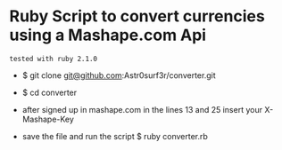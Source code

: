 # Ruby Script to convert currencies using a Mashape.com Api

`tested with ruby 2.1.0`

- $ git clone git@github.com:Astr0surf3r/converter.git

- $ cd converter

- after signed up in mashape.com in the lines 13 and 25 insert your X-Mashape-Key

- save the file and run the script $ ruby converter.rb